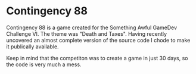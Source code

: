 # Contingency 88

Contingency 88 is a game created for the Something Awful GameDev Challenge VI. The theme was "Death and Taxes". Having recently uncovered an almost complete version of the source code I chode to make it publically available.

Keep in mind that the competiton was to create a game in just 30 days, so the code is very much a mess.
